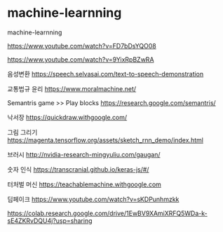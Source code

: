 # machine-learnning
machine-learnning

https://www.youtube.com/watch?v=FD7bDsYQO08

https://www.youtube.com/watch?v=9YixRpBZwRA


음성변환
https://speech.selvasai.com/text-to-speech-demonstration

교통법규 윤리
https://www.moralmachine.net/

Semantris game  >> Play blocks
https://research.google.com/semantris/

낙서장
https://quickdraw.withgoogle.com/

그림 그리기
https://magenta.tensorflow.org/assets/sketch_rnn_demo/index.html

브러시
http://nvidia-research-mingyuliu.com/gaugan/

숫자 인식
https://transcranial.github.io/keras-js/#/

터처벌 머신
https://teachablemachine.withgoogle.com



딥페이크
https://www.youtube.com/watch?v=sKDPunhmzkk

https://colab.research.google.com/drive/1EwBV9XAmiXRFQ5WDa-k-sE4ZKRvDQU4j?usp=sharing

